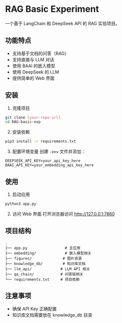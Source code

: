 # RAG Basic Experiment

一个基于 LangChain 和 DeepSeek API 的 RAG 实验项目。

## 功能特点

- 支持基于文档的问答（RAG）
- 支持直接与 LLM 对话
- 使用 BAAI 的嵌入模型
- 使用 DeepSeek 的 LLM
- 提供简单的 Web 界面

## 安装

1. 克隆项目
```bash
git clone [your-repo-url]
cd RAG-basic-exp
```

2. 安装依赖
```bash
pip3 install -r requirements.txt
```

3. 配置环境变量
创建 `.env` 文件并添加：
```
DEEPSEEK_API_KEY=your_api_key_here
BAAI_API_KEY=your_embedding_api_key_here
```

## 使用

1. 启动应用
```bash
python3 app.py
```

2. 访问 Web 界面
打开浏览器访问 http://127.0.0.1:7860

## 项目结构

```
.
├── app.py                 # 主应用
├── embedding/             # 嵌入模型相关
├── figures/              # 图片资源
├── knowledge_db/         # 知识库文档
├── llm_api/             # LLM API 相关
├── qa_chain/            # 问答链相关
└── requirements.txt     # 项目依赖
```

## 注意事项

- 确保 API Key 正确配置
- 知识库文档需要放在 knowledge_db 目录